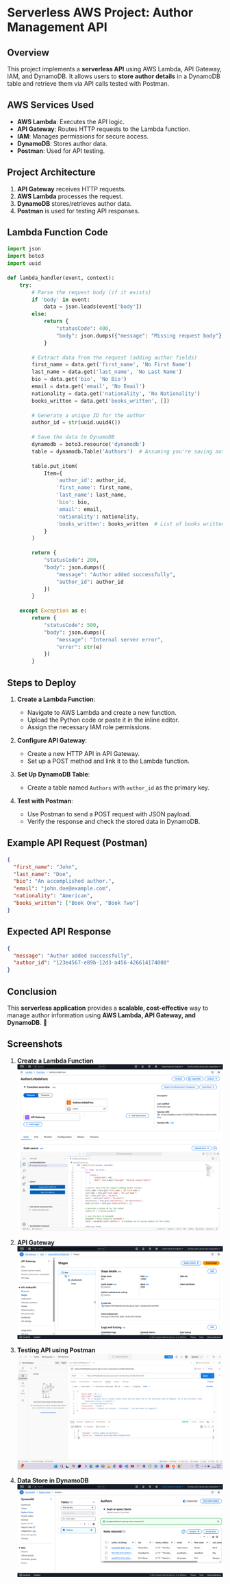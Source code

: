 # Serverless AWS Project: Author Management API

## Overview
This project implements a **serverless API** using AWS Lambda, API Gateway, IAM, and DynamoDB. It allows users to **store author details** in a DynamoDB table and retrieve them via API calls tested with Postman.

## AWS Services Used
- **AWS Lambda**: Executes the API logic.
- **API Gateway**: Routes HTTP requests to the Lambda function.
- **IAM**: Manages permissions for secure access.
- **DynamoDB**: Stores author data.
- **Postman**: Used for API testing.

## Project Architecture
1. **API Gateway** receives HTTP requests.
2. **AWS Lambda** processes the request.
3. **DynamoDB** stores/retrieves author data.
4. **Postman** is used for testing API responses.

## Lambda Function Code
```python
import json
import boto3
import uuid

def lambda_handler(event, context):
    try:
        # Parse the request body (if it exists)
        if 'body' in event:
            data = json.loads(event['body'])
        else:
            return {
                "statusCode": 400,
                "body": json.dumps({"message": "Missing request body"})
            }

        # Extract data from the request (adding author fields)
        first_name = data.get('first_name', 'No First Name')
        last_name = data.get('last_name', 'No Last Name')
        bio = data.get('bio', 'No Bio')
        email = data.get('email', 'No Email')
        nationality = data.get('nationality', 'No Nationality')
        books_written = data.get('books_written', [])

        # Generate a unique ID for the author
        author_id = str(uuid.uuid4())

        # Save the data to DynamoDB
        dynamodb = boto3.resource('dynamodb')
        table = dynamodb.Table('Authors')  # Assuming you're saving authors to this table

        table.put_item(
            Item={
                'author_id': author_id,
                'first_name': first_name,
                'last_name': last_name,
                'bio': bio,
                'email': email,
                'nationality': nationality,
                'books_written': books_written  # List of books written by the author
            }
        )

        return {
            "statusCode": 200,
            "body": json.dumps({
                "message": "Author added successfully",
                "author_id": author_id
            })
        }

    except Exception as e:
        return {
            "statusCode": 500,
            "body": json.dumps({
                "message": "Internal server error",
                "error": str(e)
            })
        }
```

## Steps to Deploy
1. **Create a Lambda Function**:
   - Navigate to AWS Lambda and create a new function.
   - Upload the Python code or paste it in the inline editor.
   - Assign the necessary IAM role permissions.

2. **Configure API Gateway**:
   - Create a new HTTP API in API Gateway.
   - Set up a POST method and link it to the Lambda function.

3. **Set Up DynamoDB Table**:
   - Create a table named `Authors` with `author_id` as the primary key.

4. **Test with Postman**:
   - Use Postman to send a POST request with JSON payload.
   - Verify the response and check the stored data in DynamoDB.

## Example API Request (Postman)
```json
{
  "first_name": "John",
  "last_name": "Doe",
  "bio": "An accomplished author.",
  "email": "john.doe@example.com",
  "nationality": "American",
  "books_written": ["Book One", "Book Two"]
}
```

## Expected API Response
```json
{
  "message": "Author added successfully",
  "author_id": "123e4567-e89b-12d3-a456-426614174000"
}
```

## Conclusion
This **serverless application** provides a **scalable, cost-effective** way to manage author information using **AWS Lambda, API Gateway, and DynamoDB**. 🚀


## Screenshots

1. **Create a Lambda Function**
![Lambda function](https://github.com/jaimin-vitthalpara/TestingJenkinsRepo/blob/5977a3b9bcd2cab3b10197682c16eeec6d59d55e/Author_Lmbda.png)

2. **API Gateway**
![API Gateway](https://github.com/jaimin-vitthalpara/TestingJenkinsRepo/blob/5977a3b9bcd2cab3b10197682c16eeec6d59d55e/Author_API_gateway.png)

3. **Testing API using Postman**
![Postman](https://github.com/jaimin-vitthalpara/TestingJenkinsRepo/blob/5977a3b9bcd2cab3b10197682c16eeec6d59d55e/Screenshot%20(9).png)

4. **Data Store in DynamoDB**
![DynamoDB](https://github.com/jaimin-vitthalpara/TestingJenkinsRepo/blob/5977a3b9bcd2cab3b10197682c16eeec6d59d55e/Author_DB_Output.png)
